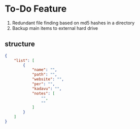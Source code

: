 



To-Do Feature
=============

1. Redundant file finding based on md5 hashes in a directory
2. Backup main items to external hard drive


structure
---------

```json
{
    "list": [
        {
            "name": "",
            "path": "",
            "website": "",
            "per": "",
            "kadavu": "",
            "notes": [
                "",
                ""
            ]
        }
    ]
}
```
